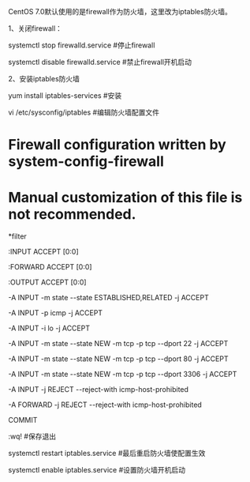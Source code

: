CentOS 7.0默认使用的是firewall作为防火墙，这里改为iptables防火墙。

1、关闭firewall：

systemctl stop firewalld.service #停止firewall

systemctl disable firewalld.service #禁止firewall开机启动

2、安装iptables防火墙

yum install iptables-services #安装

vi /etc/sysconfig/iptables #编辑防火墙配置文件

# Firewall configuration written by system-config-firewall

# Manual customization of this file is not recommended.

*filter

:INPUT ACCEPT [0:0]

:FORWARD ACCEPT [0:0]

:OUTPUT ACCEPT [0:0]

-A INPUT -m state --state ESTABLISHED,RELATED -j ACCEPT

-A INPUT -p icmp -j ACCEPT

-A INPUT -i lo -j ACCEPT

-A INPUT -m state --state NEW -m tcp -p tcp --dport 22 -j ACCEPT

-A INPUT -m state --state NEW -m tcp -p tcp --dport 80 -j ACCEPT

-A INPUT -m state --state NEW -m tcp -p tcp --dport 3306 -j ACCEPT

-A INPUT -j REJECT --reject-with icmp-host-prohibited

-A FORWARD -j REJECT --reject-with icmp-host-prohibited

COMMIT

:wq! #保存退出

systemctl restart iptables.service #最后重启防火墙使配置生效

systemctl enable iptables.service #设置防火墙开机启动
